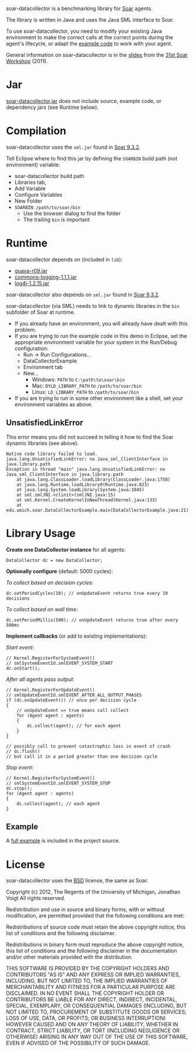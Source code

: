 soar-datacollector is a benchmarking library for [Soar](http://sitemaker.umich.edu/soar/home) agents.

The library is written in Java and uses the Java SML interface to Soar.

To use soar-datacollector, you need to modify your existing Java environment to make the correct calls at the correct points during the agent's lifecycle, or adapt the [example code](https://github.com/voigtjr/soar-datacollector/blob/master/src/main/java/edu/umich/soar/DataCollectorExample.java) to work with your agent.

General information on soar-datacollector is in the [slides](https://raw.github.com/voigtjr/soar-datacollector/master/doc/sdc-soar-workshop-31.pdf) from the [31st Soar Workshop](https://web.eecs.umich.edu/~soar/workshop/) (2011).

# Jar

[soar-datacollector.jar](https://github.com/downloads/voigtjr/soar-datacollector/sdc.jar) does not include source, example code, or dependency jars (see Runtime below).

# Compilation

soar-datacollector uses the `sml.jar` found in [Soar 9.3.2](http://code.google.com/p/soar/wiki/Downloads?tm=2).

Tell Eclipse where to find this jar by defining the `SOARBIN` build path (not environment) variable:

* soar-datacollector build path
* Libraries tab,
* Add Variable
* Configure Variables
* New Folder
* `SOARBIN`: `/path/to/soar/bin`
    * Use the browser dialog to find the folder
    * The trailing `bin` is important

# Runtime

soar-datacollector depends on (included in `lib`):
* [guava-r09.jar](https://github.com/voigtjr/soar-datacollector/raw/master/lib/guava-r09.jar)
* [commons-logging-1.1.1.jar](https://github.com/voigtjr/soar-datacollector/raw/master/lib/commons-logging-1.1.1.jar)
* [log4j-1.2.15.jar](https://github.com/voigtjr/soar-datacollector/raw/master/lib/log4j-1.2.15.jar)

soar-datacollector also depends on `sml.jar` found in [Soar 9.3.2](http://code.google.com/p/soar/wiki/Downloads?tm=2).

soar-datacollector (via SML) needs to link to dynamic libraries in the `bin` subfolder of Soar at runtime.
* If you already have an environment, you will already have dealt with this problem.
* If you are trying to run the example code in this demo in Eclipse, set the appropriate environment variable for your system in the Run/Debug configuration:
    * Run -> Run Configurations...
    * DataCollectorExample
    * Environment tab
    * New...
        * Windows: `PATH` to `C:\path\to\soar\bin`
        * Mac: `DYLD_LIBRARY_PATH` to `/path/to/soar/bin`
        * Linux: `LD_LIBRARY_PATH` to `/path/to/soar/bin`
* If you are trying to run in some other environment like a shell, set your environment variables as above.

## UnsatisfiedLinkError

This error means you did not succeed in telling it how to find the Soar dynamic libraries (see above).

    Native code library failed to load. 
    java.lang.UnsatisfiedLinkError: no Java_sml_ClientInterface in java.library.path
    Exception in thread "main" java.lang.UnsatisfiedLinkError: no Java_sml_ClientInterface in java.library.path
    	at java.lang.ClassLoader.loadLibrary(ClassLoader.java:1758)
    	at java.lang.Runtime.loadLibrary0(Runtime.java:823)
    	at java.lang.System.loadLibrary(System.java:1045)
    	at sml.smlJNI.<clinit>(smlJNI.java:15)
    	at sml.Kernel.CreateKernelInNewThread(Kernel.java:133)
    	at edu.umich.soar.DataCollectorExample.main(DataCollectorExample.java:21)

# Library Usage

**Create one DataCollector instance** for all agents: 

    DataCollector dc = new DataCollector;

**Optionally configure** (default: 5000 cycles):

*To collect based on decision cycles*:

    dc.setPeriodCycles(10); // onUpdateEvent returns true every 10 decisions

*To collect based on wall time*:

    dc.setPeriodMillis(500); // onUpdateEvent returns true after every 500ms

**Implement callbacks** (or add to existing implementations):

*Start event*:

    // Kernel.RegisterForSystemEvent()
    // smlSystemEventId.smlEVENT_SYSTEM_START
    dc.onStart();

*After all agents pass output*:

    // Kernel.RegisterForUpdateEvent()
    // smlUpdateEventId.smlEVENT_AFTER_ALL_OUTPUT_PHASES
    if (dc.onUpdateEvent()) // once per decision cycle
    {
        // onUpdateEvent => true means call collect
        for (Agent agent : agents)
        {
            dc.collect(agent); // for each agent
        }
    }
    
    // possibly call to prevent catastrophic loss in event of crash
    // dc.flush()
    // but call it in a period greater than one decision cycle

*Stop event*:

    // Kernel.RegisterForSystemEvent()
    // smlSystemEventId.smlEVENT_SYSTEM_STOP
    dc.stop();
    for (Agent agent : agents)
    {
        dc.collect(agent); // each agent
    }

## Example

A [full example](https://github.com/voigtjr/soar-datacollector/blob/master/src/main/java/edu/umich/soar/DataCollectorExample.java) is included in the project source.

# License

soar-datacollector uses the [BSD](http://www.opensource.org/licenses/bsd-license.php) license, the same as Soar.

Copyright (c) 2012, The Regents of the University of Michigan, Jonathan Voigt
All rights reserved.

Redistribution and use in source and binary forms, with or without modification, are permitted provided that the following conditions are met:

Redistributions of source code must retain the above copyright notice, this list of conditions and the following disclaimer.

Redistributions in binary form must reproduce the above copyright notice, this list of conditions and the following disclaimer in the documentation and/or other materials provided with the distribution.

THIS SOFTWARE IS PROVIDED BY THE COPYRIGHT HOLDERS AND CONTRIBUTORS "AS IS" AND ANY EXPRESS OR IMPLIED WARRANTIES, INCLUDING, BUT NOT LIMITED TO, THE IMPLIED WARRANTIES OF MERCHANTABILITY AND FITNESS FOR A PARTICULAR PURPOSE ARE DISCLAIMED. IN NO EVENT SHALL THE COPYRIGHT HOLDER OR CONTRIBUTORS BE LIABLE FOR ANY DIRECT, INDIRECT, INCIDENTAL, SPECIAL, EXEMPLARY, OR CONSEQUENTIAL DAMAGES (INCLUDING, BUT NOT LIMITED TO, PROCUREMENT OF SUBSTITUTE GOODS OR SERVICES; LOSS OF USE, DATA, OR PROFITS; OR BUSINESS INTERRUPTION) HOWEVER CAUSED AND ON ANY THEORY OF LIABILITY, WHETHER IN CONTRACT, STRICT LIABILITY, OR TORT (INCLUDING NEGLIGENCE OR OTHERWISE) ARISING IN ANY WAY OUT OF THE USE OF THIS SOFTWARE, EVEN IF ADVISED OF THE POSSIBILITY OF SUCH DAMAGE.
